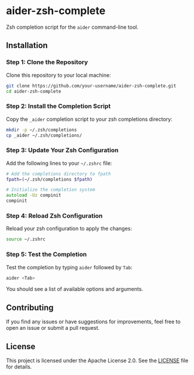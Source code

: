 # aider-zsh-complete

Zsh completion script for the `aider` command-line tool.

## Installation

### Step 1: Clone the Repository
Clone this repository to your local machine:
```bash
git clone https://github.com/your-username/aider-zsh-complete.git
cd aider-zsh-complete
```

### Step 2: Install the Completion Script
Copy the `_aider` completion script to your zsh completions directory:
```bash
mkdir -p ~/.zsh/completions
cp _aider ~/.zsh/completions/
```

### Step 3: Update Your Zsh Configuration
Add the following lines to your `~/.zshrc` file:
```zsh
# Add the completions directory to fpath
fpath=(~/.zsh/completions $fpath)

# Initialize the completion system
autoload -Uz compinit
compinit
```

### Step 4: Reload Zsh Configuration
Reload your zsh configuration to apply the changes:
```bash
source ~/.zshrc
```

### Step 5: Test the Completion
Test the completion by typing `aider` followed by `Tab`:
```bash
aider <Tab>
```
You should see a list of available options and arguments.

## Contributing
If you find any issues or have suggestions for improvements, feel free to open an issue or submit a pull request.

## License
This project is licensed under the Apache License 2.0. See the [LICENSE](LICENSE) file for details.

